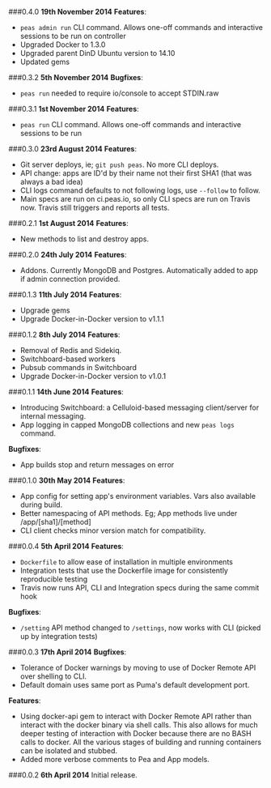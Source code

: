 ###0.4.0
**19th November 2014**
**Features**:
  * `peas admin run` CLI command. Allows one-off commands and interactive sessions to be run on controller
  * Upgraded Docker to 1.3.0
  * Upgraded parent DinD Ubuntu version to 14.10
  * Updated gems

###0.3.2
**5th November 2014**
**Bugfixes**:
  * `peas run` needed to require io/console to accept STDIN.raw

###0.3.1
**1st November 2014**
**Features**:
  * `peas run` CLI command. Allows one-off commands and interactive sessions to be run

###0.3.0
**23rd August 2014**
**Features**:
  * Git server deploys, ie; `git push peas`. No more CLI deploys.
  * API change: apps are ID'd by their name not their first SHA1 (that was always a bad idea)
  * CLI logs command defaults to not following logs, use `--follow` to follow.
  * Main specs are run on ci.peas.io, so only CLI specs are run on Travis now. Travis still triggers and reports all
  tests.

###0.2.1
**1st August 2014**
**Features**:
  * New methods to list and destroy apps.

###0.2.0
**24th July 2014**
**Features**:
  * Addons. Currently MongoDB and Postgres. Automatically added to app if admin connection provided.

###0.1.3
**11th July 2014**
**Features**:
  * Upgrade gems
  * Upgrade Docker-in-Docker version to v1.1.1

###0.1.2
**8th July 2014**
**Features**:
  * Removal of Redis and Sidekiq.
  * Switchboard-based workers
  * Pubsub commands in Switchboard
  * Upgrade Docker-in-Docker version to v1.0.1

###0.1.1
**14th June 2014**
**Features**:
  * Introducing Switchboard: a Celluloid-based messaging client/server for internal messaging.
  * App logging in capped MongoDB collections and new `peas logs` command.

**Bugfixes**:
  * App builds stop and return messages on error

###0.1.0
**30th May 2014**
**Features**:
  * App config for setting app's environment variables. Vars also available during build.
  * Better namespacing of API methods. Eg; App methods live under /app/[sha1]/[method]
  * CLI client checks minor version match for compatibility.

###0.0.4
**5th April 2014**
**Features**:
  * `Dockerfile` to allow ease of installation in multiple environments
  * Integration tests that use the Dockerfile image for consistently reproducible testing
  * Travis now runs API, CLI and Integration specs during the same commit hook

**Bugfixes**:
  * `/setting` API method changed to `/settings`, now works with CLI (picked up by integration tests)

###0.0.3
**17th April 2014**
**Bugfixes**:
  * Tolerance of Docker warnings by moving to use of Docker Remote API over shelling to CLI.
  * Default domain uses same port as Puma's default development port.

**Features**:
  * Using docker-api gem to interact with Docker Remote API rather than interact with the docker
  binary via shell calls. This also allows for much deeper testing of interaction with Docker
  because there are no BASH calls to docker. All the various stages of building and running
  containers can be isolated and stubbed.
  * Added more verbose comments to Pea and App models.

###0.0.2
**6th April 2014**
Initial release.
